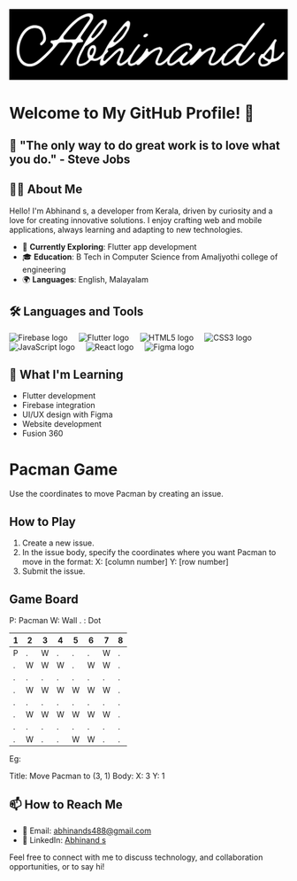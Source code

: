 <div align="center">
  <img src="banner.png" alt="Heading Image" />
</div>

# Welcome to My GitHub Profile! 🚀

## 🌟 "The only way to do great work is to love what you do." - Steve Jobs

## 👩‍💻 About Me

Hello! I'm Abhinand s, a developer from Kerala, driven by curiosity and a love for creating innovative solutions. I enjoy crafting web and mobile applications, always learning and adapting to new technologies.

- 🌱 **Currently Exploring**:  Flutter app development
- 🎓 **Education**: B Tech in Computer Science from Amaljyothi college of engineering
- 🌍 **Languages**: English, Malayalam


## 🛠 Languages and Tools

<div align="left">
  <img src="https://cdn.jsdelivr.net/gh/devicons/devicon/icons/firebase/firebase-plain-wordmark.svg" height="40" alt="Firebase logo" />
  <img width="12" />
  <img src="https://cdn.jsdelivr.net/gh/devicons/devicon/icons/flutter/flutter-original.svg" height="40" alt="Flutter logo" />
  <img width="12" />
  <img src="https://cdn.jsdelivr.net/gh/devicons/devicon/icons/html5/html5-original.svg" height="40" alt="HTML5 logo" />
  <img width="12" />
  <img src="https://cdn.jsdelivr.net/gh/devicons/devicon/icons/css3/css3-original.svg" height="40" alt="CSS3 logo" />
  <img width="12" />
  <img src="https://cdn.jsdelivr.net/gh/devicons/devicon/icons/javascript/javascript-original.svg" height="40" alt="JavaScript logo" />
  <img width="12" />
  <img src="https://cdn.jsdelivr.net/gh/devicons/devicon/icons/react/react-original.svg" height="40" alt="React logo" />
  <img width="12" />
  <img src="https://cdn.jsdelivr.net/gh/devicons/devicon/icons/figma/figma-original.svg" height="40" alt="Figma logo" />
</div>

## 🌱 What I'm Learning

- Flutter development
- Firebase integration
- UI/UX design with Figma
- Website development
- Fusion 360

# Pacman Game

Use the coordinates to move Pacman by creating an issue.

## How to Play

1. Create a new issue.
2. In the issue body, specify the coordinates where you want Pacman to move in the format:
      X: [column number]
      Y: [row number]
3. Submit the issue.

## Game Board

P: Pacman
W: Wall
. : Dot

| 1 | 2 | 3 | 4 | 5 | 6 | 7 | 8 |
|---|---|---|---|---|---|---|---|
| P | . | W | . | . | . | W | . |
| . | W | W | W | . | W | W | . |
| . | . | . | . | . | . | . | . |
| . | W | W | W | W | W | W | . |
| . | . | . | . | . | . | . | . |
| . | W | W | W | W | W | W | . |
| . | . | . | . | . | . | . | . |
| . | W | . | . | W | W | . | . |

Eg:

Title: Move Pacman to (3, 1)
Body:
X: 3
Y: 1


## 📫 How to Reach Me

- 📧 Email: [abhinands488@gmail.com](mailto:abhinands488@gmail.com)
- 💼 LinkedIn: [Abhinand s](https://www.linkedin.com/in/abhinand-s-53378b238/)

Feel free to connect with me to discuss technology, and collaboration opportunities, or to say hi!
